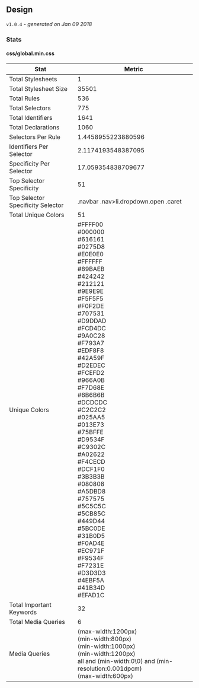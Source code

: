 ## Design
`v1.0.4` - *generated on Jan 09 2018*
### Stats
#### css/global.min.css
|Stat|Metric|
|---|---|
|Total Stylesheets|1|
|Total Stylesheet Size|35501|
|Total Rules|536|
|Total Selectors|775|
|Total Identifiers|1641|
|Total Declarations|1060|
|Selectors Per Rule|1.4458955223880596|
|Identifiers Per Selector|2.1174193548387095|
|Specificity Per Selector|17.059354838709677|
|Top Selector Specificity|51|
|Top Selector Specificity Selector|.navbar .nav>li.dropdown.open .caret|
|Total Unique Colors|51|
|Unique Colors|#FFFF00<br/>#000000<br/>#616161<br/>#0275D8<br/>#E0E0E0<br/>#FFFFFF<br/>#89BAEB<br/>#424242<br/>#212121<br/>#9E9E9E<br/>#F5F5F5<br/>#F0F2DE<br/>#707531<br/>#D9DDAD<br/>#FCD4DC<br/>#9A0C28<br/>#F793A7<br/>#EDF8F8<br/>#42A59F<br/>#D2EDEC<br/>#FCEFD2<br/>#966A0B<br/>#F7D68E<br/>#6B6B6B<br/>#DCDCDC<br/>#C2C2C2<br/>#025AA5<br/>#013E73<br/>#75BFFE<br/>#D9534F<br/>#C9302C<br/>#A02622<br/>#F4CECD<br/>#DCF1F0<br/>#3B3B3B<br/>#080808<br/>#A5DBD8<br/>#757575<br/>#5C5C5C<br/>#5CB85C<br/>#449D44<br/>#5BC0DE<br/>#31B0D5<br/>#F0AD4E<br/>#EC971F<br/>#F9534F<br/>#F7231E<br/>#D3D3D3<br/>#4EBF5A<br/>#41B34D<br/>#EFAD1C|
|Total Important Keywords|32|
|Total Media Queries|6|
|Media Queries|(max-width:1200px)<br/>(min-width:800px)<br/>(min-width:1000px)<br/>(min-width:1200px)<br/>all and (min-width:0\0) and (min-resolution:0.001dpcm)<br/>(max-width:600px)|